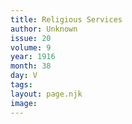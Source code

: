 ```yaml
---
title: Religious Services
author: Unknown
issue: 20
volume: 9
year: 1916
month: 38
day: V
tags:
layout: page.njk
image:
---
```





